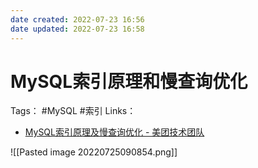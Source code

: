 ```yaml
---
date created: 2022-07-23 16:56
date updated: 2022-07-23 16:58
---
```


# MySQL索引原理和慢查询优化

Tags： #MySQL #索引
Links：
- [MySQL索引原理及慢查询优化 - 美团技术团队](https://tech.meituan.com/2014/06/30/mysql-index.html)


![[Pasted image 20220725090854.png]]


